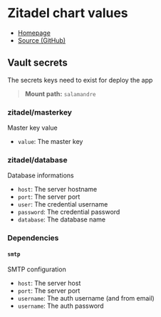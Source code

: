 # Zitadel chart values

- [Homepage](https://zitadel.com/)
- [Source (GitHub)](https://github.com/zitadel/zitadel-charts)

## Vault secrets

The secrets keys need to exist for deploy the app

> **Mount path:** `salamandre`

### zitadel/masterkey

Master key value

- `value`: The master key

### zitadel/database

Database informations

- `host`: The server hostname
- `port`: The server port
- `user`: The credential username
- `password`: The credential password
- `database`: The database name

### Dependencies

#### `smtp`

SMTP configuration

- `host`: The server host
- `port`: The server port
- `username`: The auth username (and from email)
- `username`: The auth password
